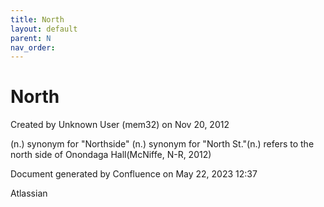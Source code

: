 ```yaml
---
title: North
layout: default
parent: N
nav_order:
---
```


# North

Created by  Unknown User (mem32) on Nov 20, 2012

(n.) synonym for &quot;Northside&quot; (n.) synonym for &quot;North St.&quot;(n.) refers to the north side of Onondaga Hall(McNiffe, N-R, 2012)

Document generated by Confluence on May 22, 2023 12:37

Atlassian

